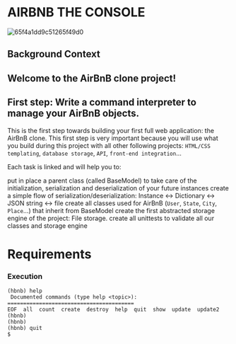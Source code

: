 # AIRBNB THE CONSOLE
![65f4a1dd9c51265f49d0](https://github.com/lordburaa/AirBnB_clone/assets/126230400/906e3f3a-2915-4527-89d5-4598001098e8)
## Background Context
## Welcome to the AirBnB clone project!
## First step: Write a command interpreter to manage your AirBnB objects.
 This is the first step towards building your first full web application: the AirBnB clone. This first step is very important because you will use what you build during this project with all other following projects: `HTML/CSS templating`, `database storage`, `API`, `front-end integration`…

Each task is linked and will help you to:

put in place a parent class (called BaseModel) to take care of the initialization, serialization and deserialization of your future instances
create a simple flow of serialization/deserialization: Instance <-> Dictionary <-> JSON string <-> file
create all classes used for AirBnB (`User`, `State`, `City`, `Place`…) that inherit from BaseModel
create the first abstracted storage engine of the project: File storage.
create all unittests to validate all our classes and storage engine
# Requirements

### Execution
```$./console
(hbnb) help
 Documented commands (type help <topic>):
========================================
EOF  all  count  create  destroy  help  quit  show  update  update2
(hbnb)
(hbnb)
(hbnb) quit
$
```

